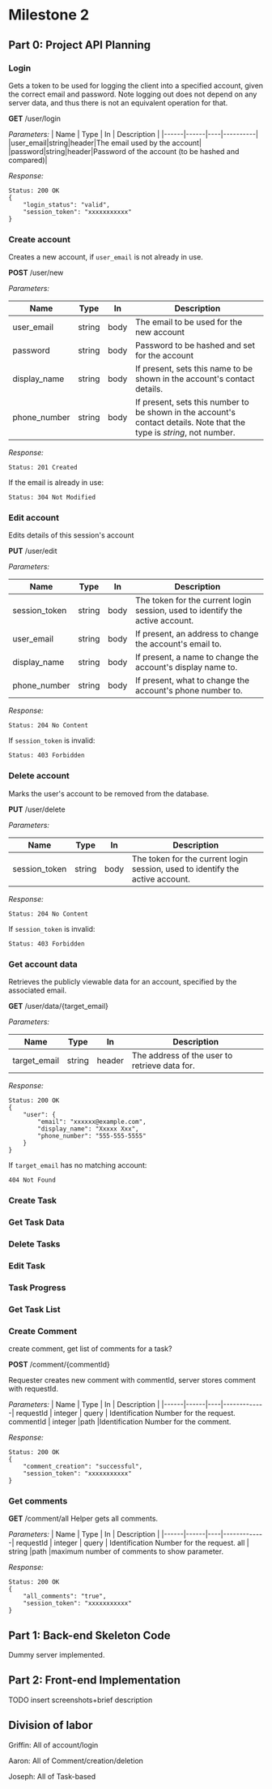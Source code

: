# Milestone 2

## Part 0: Project API Planning

### Login

Gets a token to be used for logging the client into a specified account, given the correct email and password. Note logging out does not depend on any server data, and thus there is not an equivalent operation for that.

**GET** /user/login

*Parameters:*
| Name | Type | In | Description |
|------|------|----|----------|
|user_email|string|header|The email used by the account|
|password|string|header|Password of the account (to be hashed and compared)|
<!-- Seems like hashing would be server side? Not sure, just basing off of what other APIs seem to do. -->

*Response:*

    Status: 200 OK
    {
        "login_status": "valid",
        "session_token": "xxxxxxxxxxx"
    }



<!-- ### Logout (might only need to be client-side?)

...TODO MAYBE DELETE -->

### Create account

Creates a new account, if `user_email` is not already in use. 
<!-- maybe should also return login token? not sure; can just call Login afterwards anyway -->

**POST** /user/new

*Parameters:*

| Name | Type | In | Description |
|------|------|----|----------|
|user_email|string|body|The email to be used for the new account|
|password|string|body|Password to be hashed and set for the account| <!-- TODO again not totally sure how this works -->
|display_name|string|body|If present, sets this name to be shown in the account's contact details.|
|phone_number|string|body|If present, sets this number to be shown in the account's contact details. Note that the type is *string*, not number.|

*Response:*

    Status: 201 Created

If the email is already in use:

    Status: 304 Not Modified

### Edit account

Edits details of this session's account

**PUT** /user/edit

*Parameters:*

| Name | Type | In | Description |
|------|------|----|----------|
|session_token|string|body|The token for the current login session, used to identify the active account.|
|user_email|string|body|If present, an address to change the account's email to.| <!-- maybe shouldn't be changeable? -->
|display_name|string|body|If present, a name to change the account's display name to.|
|phone_number|string|body|If present, what to change the account's phone number to.|
<!-- maybe should also take password? -->

*Response:*

    Status: 204 No Content

If `session_token` is invalid:

    Status: 403 Forbidden

<!-- ^maybe should be 401? Probably doens't matter -->

### Delete account

Marks the user's account to be removed from the database.

**PUT** /user/delete

*Parameters:*

| Name | Type | In | Description |
|------|------|----|----------|
|session_token|string|body|The token for the current login session, used to identify the active account.|

*Response:*

    Status: 204 No Content

If `session_token` is invalid:

    Status: 403 Forbidden

### Get account data

Retrieves the publicly viewable data for an account, specified by the associated email.
<!-- Or maybe should use some separate system of IDs (numerical for instance)? so this wouldn't have to change the input it takes if the account has its email changed. TODO decide, not sure it really matters what we pick for now or not since this works either way for the dummy implementation -->

**GET** /user/data/{target_email}

*Parameters:*

| Name | Type | In | Description |
|------|------|----|----------|
|target_email|string|header|The address of the user to retrieve data for.|
<!-- or maybe should be in path? -->

*Response:*

    Status: 200 OK
    {
        "user": {
            "email": "xxxxxx@example.com",
            "display_name": "Xxxxx Xxx",
            "phone_number": "555-555-5555"
        }
    }

If `target_email` has no matching account:

    404 Not Found






### Create Task
### Get Task Data
### Delete Tasks
### Edit Task
### Task Progress
### Get Task List



### Create Comment

create comment, get list of comments for a task?

**POST** /comment/{commentId}

Requester creates new comment with commentId, server stores comment with requestId.

*Parameters:*
| Name | Type | In | Description |
|------|------|----|-------------|
requestId | integer | query | Identification Number for the request.
commentId | integer |path |Identification Number for the comment.


*Response:*

    Status: 200 OK
    {
        "comment_creation": "successful",
        "session_token": "xxxxxxxxxxx"
    }

### Get comments
**GET** /comment/all
Helper gets all comments.

*Parameters:*
| Name | Type | In | Description |
|------|------|----|-------------|
requestId | integer | query | Identification Number for the request.
all | string |path |maximum number of comments to show parameter.


*Response:*

    Status: 200 OK
    {
        "all_comments": "true",
        "session_token": "xxxxxxxxxxx"
    }

## Part 1: Back-end Skeleton Code

Dummy server implemented.

## Part 2: Front-end Implementation

TODO insert screenshots+brief description

## Division of labor

Griffin: All of account/login

Aaron: All of Comment/creation/deletion

Joseph: All of Task-based
